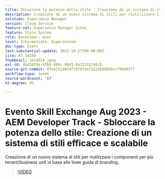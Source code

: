 ```yaml
---
title: Sbloccare la potenza dello stile - Creazione di un sistema di stili efficace e scalabile
description: Creazione di un nuovo sistema di stili per riutilizzare i componenti per più tenant/business unit in base alle linee guida di branding.
solution: Experience Manager
version: Cloud Service
feature-set: Experience Manager Sites
feature: Style System
role: Developer, User
level: Intermediate, Experienced
doc-type: Event
last-substantial-update: 2023-10-27T00:00:00Z
jira: KT-14150
thumbnail: 3424019.jpeg
exl-id: 4b420f9e-bf6d-469c-9b43-0a25151f46c5
source-git-commit: 0fee35240f4f19707da7a222680858ccf89d0377
workflow-type: tm+mt
source-wordcount: '67'
ht-degree: 0%

---
```



# Evento Skill Exchange Aug 2023 - AEM Developer Track - Sbloccare la potenza dello stile: Creazione di un sistema di stili efficace e scalabile

Creazione di un nuovo sistema di stili per riutilizzare i componenti per più tenant/business unit in base alle linee guida di branding.

>[!VIDEO](https://video.tv.adobe.com/v/3424019/?learn=on)

